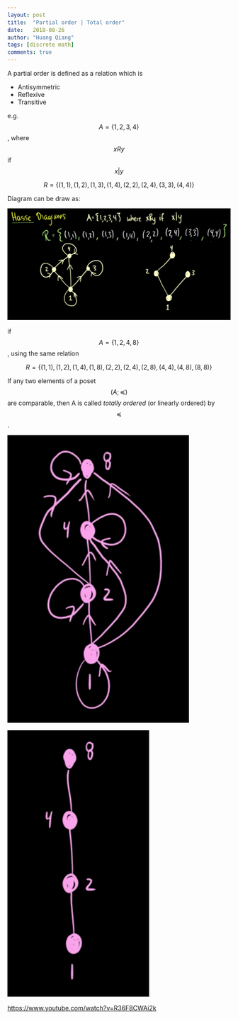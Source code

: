 ```yaml
---
layout: post
title:  "Partial order | Total order"
date:   2018-08-26
author: "Huang Qiang"
tags: [discrete math]
comments: true
---
```


A partial order is defined as a relation which is

- Antisymmetric
- Reflexive
- Transitive

e.g. $$A = \{1, 2, 3, 4\}$$, where $$xRy$$ if $$x | y$$

$$R = \{(1,1),(1,2),(1,3),(1,4),(2,2),(2,4),(3,3),(4,4)\}$$

Diagram can be draw as:

![](../images/partial_order.png)

if $$A = \{1, 2, 4, 8\}$$, using the same relation

$$R = \{(1,1),(1,2),(1,4),(1,8),(2,2),(2,4),(2,8),(4,4),(4,8),(8,8)\}$$

If any two elements of a poset $$(A; \preceq)$$ are comparable, then A is called _totally ordered_ (or linearly ordered) by $$\preceq$$.
 
![](../images/total_order_pre_hasse.png)

![](../images/total_order_hasse.png)

https://www.youtube.com/watch?v=R36F8CWAi2k
